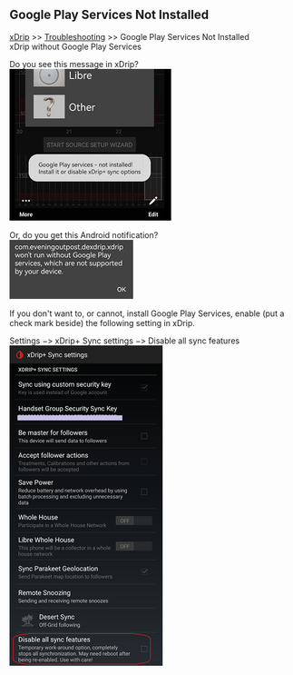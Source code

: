 ## Google Play Services Not Installed
[xDrip](../README.md) >> [Troubleshooting](./Troubleshooting_page.md) >> Google Play Services Not Installed  
xDrip without Google Play Services  
  
Do you see this message in xDrip?  
![](./images/GoogPlySrvcs_Not_Installed.png)  

Or, do you get this Android notification?  
![](./images/NotWithoutGooglePlay.png)  
  
If you don't want to, or cannot, install Google Play Services, enable (put a check mark beside) the following setting in xDrip.  
  
Settings &#8722;> xDrip+ Sync settings &#8722;> Disable all sync features  
![](./images/DisableAllSyncFeatures.png)  
  
